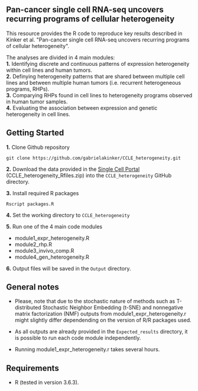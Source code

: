 Pan-cancer single cell RNA-seq uncovers recurring programs of cellular heterogeneity
---------------------------------------------------------------------------------------

This resource provides the R code to reproduce key results described in Kinker et al. "Pan-cancer single cell RNA-seq uncovers recurring programs of cellular heterogeneity".

The analyses are divided in 4 main modules:  
**1.** Identifying discrete and continuous patterns of expression heterogeneity within cell lines and human tumors.  
**2.** Definying heterogeneity patterns that are shared between multiple cell lines and between multiple human tumors (i.e. recurrent heterogeneous programs, RHPs).  
**3.** Comparying RHPs found in cell lines to heterogeneity programs observed in human tumor samples.   
**4.** Evaluating the association between expression and genetic heterogeneity in cell lines. 

## Getting Started
**1.** Clone Github repository 
```
git clone https://github.com/gabrielakinker/CCLE_heterogeneity.git
```
**2.** Download the data provided in the [Single Cell Portal](https://singlecell.broadinstitute.org/single_cell/study/SCP542/pan-cancer-cell-line-heterogeneity) (CCLE_heterogeneity_Rfiles.zip) into the ``CCLE_heterogeneity`` GitHub directory. 

**3.** Install required R packages
```
Rscript packages.R
```
**4.** Set the working directory to ``CCLE_heterogeneity`` 

**5.** Run one of the 4 main code modules
* module1_expr_heterogeneity.R
* module2_rhp.R
* module3_invivo_comp.R
* module4_gen_heterogeneity.R 

**6.** Output files will be saved in the ``Output`` directory. 

## General notes

* Please, note that due to the stochastic nature of methods such as T-distributed Stochastic Neighbor Embedding (t-SNE) and nonnegative matrix factorization (NMF) outputs from module1_expr_heterogeneity.r might slightly differ dependending on the version of R/R packages used.

* As all outputs are already provided in the ``Expected_results`` directory, it is possible to run each code module independently.

* Running module1_expr_heterogeneity.r takes several hours. 

## **Requirements**

* R (tested in version 3.6.3).


